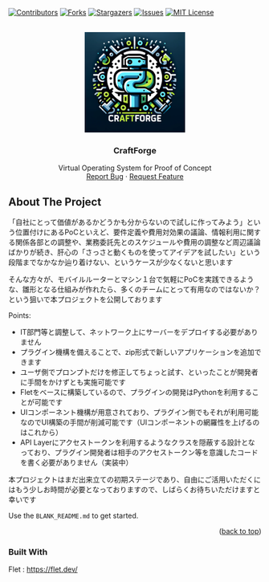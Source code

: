 <a name="readme-top"></a>

[![Contributors][contributors-shield]][contributors-url]
[![Forks][forks-shield]][forks-url]
[![Stargazers][stars-shield]][stars-url]
[![Issues][issues-shield]][issues-url]
[![MIT License][license-shield]][license-url]

<!-- PROJECT LOGO -->
<br />
<div align="center">
    <img src="doc/img/craftforge_logo.png" alt="Logo" width="200" height="200">
  <h3 align="center">CraftForge</h3>
  <p align="center">
    Virtual Operating System for Proof of Concept
    <br />
    <a href="https://github.com/hamatz/chatgpt_minimal_starter_kit/issues">Report Bug</a>
    ·
    <a href="https://github.com/hamatz/chatgpt_minimal_starter_kit/issues">Request Feature</a>
  </p>
</div>

<!-- ABOUT THE PROJECT -->
## About The Project

「自社にとって価値があるかどうかも分からないので試しに作ってみよう」という位置付けにあるPoCといえど、要件定義や費用対効果の議論、情報利用に関する関係各部との調整や、業務委託先とのスケジュールや費用の調整など周辺議論ばかりが続き、肝心の「さっさと動くものを使ってアイデアを試したい」という段階までなかなか辿り着けない、というケースが少なくないと思います

そんな方々が、モバイルルーターとマシン１台で気軽にPoCを実践できるような、雛形となる仕組みが作れたら、多くのチームにとって有用なのではないか？という狙いで本プロジェクトを公開しております

Points:
* IT部門等と調整して、ネットワーク上にサーバーをデプロイする必要がありません
* プラグイン機構を備えることで、zip形式で新しいアプリケーションを追加できます
* ユーザ側でプロンプトだけを修正してちょっと試す、といったことが開発者に手間をかけずとも実施可能です
* Fletをベースに構築しているので、プラグインの開発はPythonを利用することが可能です
* UIコンポーネント機構が用意されており、プラグイン側でもそれが利用可能なのでUI構築の手間が削減可能です（UIコンポーネントの網羅性を上げるのはこれから）
* API Layerにアクセストークンを利用するようなクラスを隠蔽する設計となっており、プラグイン開発者は相手のアクセストークン等を意識したコードを書く必要がありません（実装中）

本プロジェクトはまだ出来立ての初期ステージであり、自由にご活用いただくにはもう少しお時間が必要となっておりますので、しばらくお待ちいただけますと幸いです


Use the `BLANK_README.md` to get started.

<p align="right">(<a href="#readme-top">back to top</a>)</p>


### Built With

Flet : https://flet.dev/



<!-- MARKDOWN LINKS & IMAGES -->
<!-- https://www.markdownguide.org/basic-syntax/#reference-style-links -->
[contributors-shield]: https://img.shields.io/github/contributors/hamatz/chatgpt_minimal_starter_kit.svg?style=for-the-badge
[contributors-url]: https://github.com/hamatz/chatgpt_minimal_starter_kit/graphs/contributors
[forks-shield]: https://img.shields.io/github/forks/hamatz/chatgpt_minimal_starter_kit.svg?style=for-the-badge
[forks-url]: https://github.com/hamatz/chatgpt_minimal_starter_kit/network/members
[stars-shield]: https://img.shields.io/github/stars/hamatz/chatgpt_minimal_starter_kit.svg?style=for-the-badge
[stars-url]: https://github.com/hamatz/chatgpt_minimal_starter_kit/stargazers
[issues-shield]: https://img.shields.io/github/issues/hamatz/chatgpt_minimal_starter_kit.svg?style=for-the-badge
[issues-url]: https://github.com/hamatz/chatgpt_minimal_starter_kit/issues
[license-shield]: https://img.shields.io/github/license/hamatz/chatgpt_minimal_starter_kit.svg?style=for-the-badge
[license-url]: https://github.com/hamatz/chatgpt_minimal_starter_kit/blob/master/LICENSE.txt